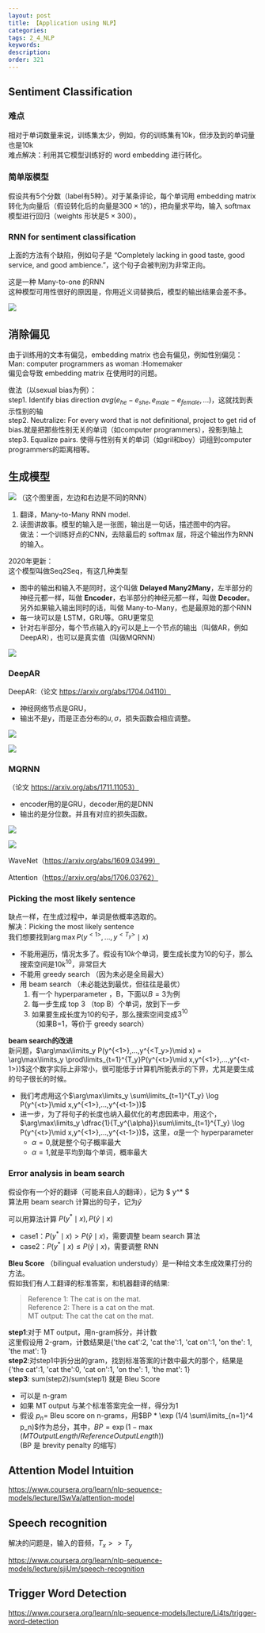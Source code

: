```yaml
---
layout: post
title: 【Application using NLP】
categories:
tags: 2_4_NLP
keywords:
description:
order: 321
---
```


## Sentiment Classification
### 难点
相对于单词数量来说，训练集太少，例如，你的训练集有10k，但涉及到的单词量也是10k  
难点解决：利用其它模型训练好的 word embedding 进行转化。  

### 简单版模型

假设共有5个分数（label有5种）。对于某条评论，每个单词用 embedding matrix 转化为向量后（假设转化后的向量是$300\times 1$的），把向量求平均，输入 softmax 模型进行回归（weights 形状是$5\times 300$）。

### RNN for sentiment classification
上面的方法有个缺陷，例如句子是 “Completely lacking in good taste, good service, and good ambience.”，这个句子会被判别为非常正向。  


这是一种 Many-to-one 的RNN  
这种模型可用性很好的原因是，你用近义词替换后，模型的输出结果会差不多。  

![](https://github.com/guofei9987/pictures_for_blog/blob/master/rnn/RNN_for_sentiment_classification.png?raw=true)


## 消除偏见

由于训练用的文本有偏见，embedding matrix 也会有偏见，例如性别偏见：  
Man: computer programmers as woman :Homemaker   
偏见会导致 embedding matrix 在使用时的问题。  


做法（以sexual bias为例）：  
step1. Identify bias direction $avg (e_{he}-e_{she},e_{male}-e_{female},...)$，这就找到表示性别的轴  
step2. Neutralize: For every word that is not definitional, project to get rid of bias.就是把那些性别无关的单词（如computer programmers），投影到轴上  
step3. Equalize pairs. 使得与性别有关的单词（如gril和boy）词组到computer programmers的距离相等。

## 生成模型

![](https://github.com/guofei9987/pictures_for_blog/blob/master/rnn/rnn2.png?raw=true)
（这个图里面，左边和右边是不同的RNN）


1. 翻译，Many-to-Many RNN model.  
2. 读图讲故事。模型的输入是一张图，输出是一句话，描述图中的内容。  
做法：一个训练好点的CNN，去除最后的 softmax 层，将这个输出作为RNN的输入。

2020年更新：  
这个模型叫做Seq2Seq，有这几种类型
- 图中的输出和输入不是同时，这个叫做 **Delayed Many2Many**，左半部分的神经元都一样，叫做 **Encoder**，右半部分的神经元都一样，叫做 **Decoder**。另外如果输入输出同时的话，叫做 Many-to-Many，也是最原始的那个RNN
- 每一块可以是 LSTM，GRU等。GRU更常见
- 针对右半部分，每个节点输入的y可以是上一个节点的输出（叫做AR，例如DeepAR），也可以是真实值（叫做MQRNN）

![](https://github.com/guofei9987/pictures_for_blog/blob/master/deep_learning/Seq2Seq.png?raw=true)

### DeepAR
DeepAR:（论文 https://arxiv.org/abs/1704.04110）
- 神经网络节点是GRU，
- 输出不是y，而是正态分布的$u,\sigma$，损失函数会相应调整。

![](https://github.com/guofei9987/pictures_for_blog/blob/master/deep_learning/deepar1.png?raw=true)

![](https://github.com/guofei9987/pictures_for_blog/blob/master/deep_learning/deepar2.png?raw=true)

### MQRNN
（论文 https://arxiv.org/abs/1711.11053）
- encoder用的是GRU，decoder用的是DNN
- 输出的是分位数。并且有对应的损失函数。

![](https://github.com/guofei9987/pictures_for_blog/blob/master/deep_learning/mqrnn1.png?raw=true)

![](https://github.com/guofei9987/pictures_for_blog/blob/master/deep_learning/mqrnn2.gif?raw=true)

WaveNet（https://arxiv.org/abs/1609.03499）

Attention（https://arxiv.org/abs/1706.03762）



### Picking the most likely sentence
缺点一样，在生成过程中，单词是依概率选取的。  
解决：Picking the most likely sentence  
我们想要找到$\arg\max P(y^{<1>},...,y^{<T_y>}\mid x)$  
- 不能用遍历，情况太多了。假设有$10k$个单词，要生成长度为10的句子，那么搜索空间是$10k^{10}$，非常巨大
- 不能用 greedy search （因为未必是全局最大）
- 用 beam search （未必能达到最优，但往往是最优）  
    1. 有一个 hyperparameter ，B，下面以$B=3$为例
    2. 每一步生成 top 3 （top B）个单词，放到下一步
    3. 如果要生成长度为10的句子，那么搜索空间变成$3^10$  
    （如果B=1，等价于 greedy search）

**beam search的改进**  
新问题，$\arg\max\limits_y P(y^{<1>},...,y^{<T_y>}\mid x) = \arg\max\limits_y \prod\limits_{t=1}^{T_y}P(y^{<t>}\mid x,y^{<1>},...,y^{<t-1>})$这个数字实际上非常小，很可能低于计算机所能表示的下界，尤其是要生成的句子很长的时候。
- 我们考虑用这个$\arg\max\limits_y \sum\limits_{t=1}^{T_y} \log P(y^{<t>}\mid x,y^{<1>},...,y^{<t-1>})$
- 进一步，为了将句子的长度也纳入最优化的考虑因素中，用这个，$\arg\max\limits_y \dfrac{1}{T_y^{\alpha}}\sum\limits_{t=1}^{T_y} \log P(y^{<t>}\mid x,y^{<1>},...,y^{<t-1>})$，这里，$\alpha$是一个 hyperparameter
    - $\alpha=0$,就是整个句子概率最大
    - $\alpha=1$,就是平均到每个单词，概率最大

### Error analysis in beam search
假设你有一个好的翻译（可能来自人的翻译），记为 $ y^* $  
算法用 beam search 计算出的句子，记为$\hat y$  

可以用算法计算 $P(y^* \mid x),P(\hat y \mid x)$  

- case1：$P(y^* \mid x)>P(\hat y \mid x)$，需要调整 beam search 算法
- case2：$P(y^* \mid x)\leq P(\hat y \mid x)$，需要调整 RNN


**Bleu Score**  （bilingual evaluation understudy）是一种给文本生成效果打分的方法。  
假如我们有人工翻译的标准答案，和机器翻译的结果:  
>Reference 1: The cat is on the mat.  
Reference 2: There is a cat on the mat.  
MT output: The cat the cat on the mat.  

**step1**:对于 MT output，用n-gram拆分，并计数  
这里假设用 2-gram，计数结果是{'the cat':2, 'cat the':1, 'cat on':1, 'on the': 1, 'the mat': 1}  
**step2**:对step1中拆分出的gram，找到标准答案的计数中最大的那个，结果是{'the cat':1, 'cat the':0, 'cat on':1, 'on the': 1, 'the mat': 1}  
**step3**: sum(step2)/sum(step1) 就是 Bleu Score

- 可以是 n-gram
- 如果 MT output 与某个标准答案完全一样，得分为1
- 假设 $p_n=$ Bleu score on n-grams，用$BP * \exp (1/4 \sum\limits_{n=1}^4 p_n)$作为总分，其中，$BP=\exp(1-\max(MTOutputLength/ReferenceOutputLength))$  
(BP 是 brevity penalty 的缩写)

## Attention Model Intuition
https://www.coursera.org/learn/nlp-sequence-models/lecture/lSwVa/attention-model
## Speech recognition
解决的问题是，输入的音频，$T_x>>T_y$

https://www.coursera.org/learn/nlp-sequence-models/lecture/sjiUm/speech-recognition

## Trigger Word Detection

https://www.coursera.org/learn/nlp-sequence-models/lecture/Li4ts/trigger-word-detection
